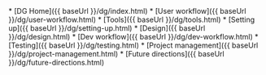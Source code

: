 <navigation>
* [DG Home]({{ baseUrl }}/dg/index.html)
* [User workflow]({{ baseUrl }}/dg/user-workflow.html)
* [Tools]({{ baseUrl }}/dg/tools.html)
* [Setting up]({{ baseUrl }}/dg/setting-up.html)
* [Design]({{ baseUrl }}/dg/design.html)
* [Dev workflow]({{ baseUrl }}/dg/dev-workflow.html)
* [Testing]({{ baseUrl }}/dg/testing.html)
* [Project management]({{ baseUrl }}/dg/project-management.html)
* [Future directions]({{ baseUrl }}/dg/future-directions.html)
</navigation>